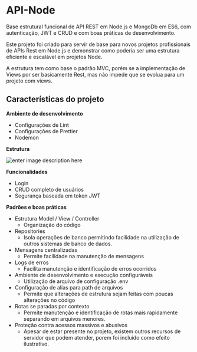 # API-Node

Base estrutural funcional de API REST em Node.js e MongoDb em ES6, com autenticação, JWT e CRUD e com boas práticas de desenvolvimento.

Este projeto foi criado para servir de base para novos projetos profissionais de APIs Rest em Node.js e demonstrar como poderia ser uma estrutura eficiente e escalável em projetos Node.

A estrutura tem como base o padrão MVC, porém se a implementação de Views por ser basicamente Rest, mas não impede que se evolua para um projeto com views.

## Características do projeto

**Ambiente de desenvolvimento**
- Configurações de Lint
- Configurações de Prettier
- Nodemon

**Estrutura** 

![enter image description here](https://maisrenda.com.br/estrutura.png)
      
**Funcionalidades**
- Login
- CRUD completo de usuários
- Segurança baseada em token JWT

**Padrões e boas práticas**
- Estrutura Model / ~~View~~ / Controller
	- Organização do código 
- Repositories
	- Isola operações de banco permitindo facilidade na utilização de outros sistemas de banco de dados.
- Mensagens centralizadas
	- Permite facilidade na manutenção de mensagens
- Logs de erros
	- Facilita manutenção e identificação de erros ocorridos
- Ambiente de desenvolvimento e execução configuráveis
	- Utilização de arquivo de configuração .env
- Configuração de alias para path de arquivos
	- Permite que alterações de estrutura sejam feitas com poucas alterações no código
-  Rotas se paradas por contexto
	- Permite manutenção e identificação de rotas mais rapidamente separando em arquivos menores.
- Proteção contra acessos massivos e abusivos 
	- Apesar de estar presente no projeto, existem outros recursos de servidor que podem atender, porem foi incluído como efeito ilustrativo.

